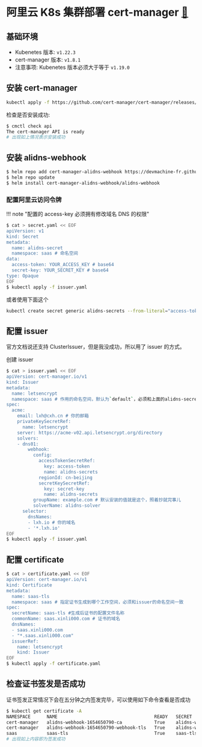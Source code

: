 # 阿里云 K8s 集群部署 cert-manager [:link:](https://lxh.io/post/2022/kubenetes-aliyun-https/)

## 基础环境

- Kubenetes 版本: `v1.22.3`
- cert-manager 版本: `v1.8.1`
- 注意事项: Kubenetes 版本必须大于等于 `v1.19.0`

## 安装 cert-manager

```sh
kubectl apply -f https://github.com/cert-manager/cert-manager/releases/download/v1.8.1/cert-manager.yaml
```

检查是否安装成功:

```sh
$ cmctl check api
The cert-manager API is ready
# 出现如上情况表示安装成功
```

## 安装 alidns-webhook

```sh
$ helm repo add cert-manager-alidns-webhook https://devmachine-fr.github.io/cert-manager-alidns-webhook
$ helm repo update
$ helm install cert-manager-alidns-webhook/alidns-webhook
```

### 配置阿里云访问令牌

!!! note "配置的 access-key 必须拥有修改域名 DNS 的权限"

```sh
$ cat > secret.yaml << EOF
apiVersion: v1
kind: Secret
metadata:
  name: alidns-secret
  namespace: saas # 命名空间
data:
  access-token: YOUR_ACCESS_KEY # base64
  secret-key: YOUR_SECRET_KEY # base64
type: Opaque
EOF
$ kubectl apply -f issuer.yaml
```

或者使用下面这个

```sh
kubectl create secret generic alidns-secrets --from-literal="access-token=YOUR_ACCESS_KEY" --from-literal="secret-key=YOUR_SECRET_KEY" --namespace=saas
```

## 配置 issuer

官方文档说还支持 ClusterIssuer，但是我没成功，所以用了 issuer 的方式。

创建 issuer

```sh
$ cat > issuer.yaml << EOF
apiVersion: cert-manager.io/v1
kind: Issuer
metadata:
  name: letsencrypt
  namespace: saas # 作用的命名空间，默认为`default`，必须和上面的alidns-secrets在同一命名空间
spec:
  acme:
    email: lxh@cxh.cn # 你的邮箱
    privateKeySecretRef:
      name: letsencrypt
    server: https://acme-v02.api.letsencrypt.org/directory
    solvers:
    - dns01:
        webhook:
          config:
            accessTokenSecretRef:
              key: access-token
              name: alidns-secrets
            regionId: cn-beijing
            secretKeySecretRef:
              key: secret-key
              name: alidns-secrets
          groupName: example.com # 默认安装的值就是这个，照着抄就完事儿
          solverName: alidns-solver
      selector:
        dnsNames:
        - lxh.io # 你的域名
        - '*.lxh.io'
EOF
$ kubectl apply -f issuer.yaml
```

## 配置 certificate

```sh
$ cat > certificate.yaml << EOF
apiVersion: cert-manager.io/v1
kind: Certificate
metadata:
  name: saas-tls
  namespace: saas # 指定证书生成到哪个工作空间，必须和issuer的命名空间一致
spec:
  secretName: saas-tls #生成后证书的配置文件名称
  commonName: saas.xinli000.com # 证书的域名
  dnsNames:
  - saas.xinli000.com
  - "*.saas.xinli000.com"
  issuerRef:
    name: letsencrypt
    kind: Issuer
EOF
$ kubectl apply -f certificate.yaml
```

## 检查证书签发是否成功

证书签发正常情况下会在五分钟之内签发完毕，可以使用如下命令查看是否成功

```sh
$ kubectl get certificate -A
NAMESPACE      NAME                                    READY   SECRET                                  AGE
cert-manager   alidns-webhook-1654650790-ca            True    alidns-webhook-1654650790-ca            7d23h
cert-manager   alidns-webhook-1654650790-webhook-tls   True    alidns-webhook-1654650790-webhook-tls   7d23h
saas           saas-tls                                True    saas-tls                                7d22h
# 出现如上内容即为签发成功
```
